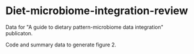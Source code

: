 # Diet-microbiome-integration-review
Data for "A guide to dietary pattern-microbiome data integration" publicaton.

Code and summary data to generate figure 2.
